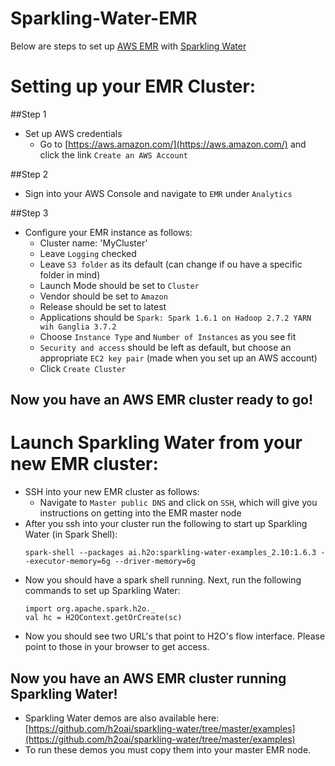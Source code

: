 # Sparkling-Water-EMR 

Below are steps to set up [AWS EMR](https://aws.amazon.com/elasticmapreduce/) with [Sparkling Water](https://github.com/h2oai/sparkling-water)

# Setting up your EMR Cluster:

##Step 1
  - Set up AWS credentials
    - Go to [https://aws.amazon.com/](https://aws.amazon.com/) and click the link `Create an AWS Account`

##Step 2
  - Sign into your AWS Console and navigate to `EMR` under `Analytics`

##Step 3
  - Configure your EMR instance as follows:
    - Cluster name: 'MyCluster'
    - Leave `Logging` checked
    - Leave `S3 folder` as its default (can change if ou have a specific folder in mind)
    - Launch Mode should be set to `Cluster`
    - Vendor should be set to `Amazon`
    - Release should be set to latest
    - Applications should be `Spark: Spark 1.6.1 on Hadoop 2.7.2 YARN wih Ganglia 3.7.2`
    - Choose `Instance Type` and `Number of Instances` as you see fit
    - `Security and access` should be left as default, but choose an appropriate `EC2 key pair` (made when you set up an AWS account)
    - Click `Create Cluster`

## Now you have an AWS EMR cluster ready to go!

# Launch Sparkling Water from your new EMR cluster:

  - SSH into your new EMR cluster as follows:
    -  Navigate to `Master public DNS` and click on `SSH`, which will give you instructions on getting into the EMR master node
  - After you ssh into your cluster run the following to start up Sparkling Water (in Spark Shell):
      ```
      spark-shell --packages ai.h2o:sparkling-water-examples_2.10:1.6.3 --executor-memory=6g --driver-memory=6g
      ```
  - Now you should have a spark shell running. Next, run the following commands to set up Sparkling Water:
      ```
      import org.apache.spark.h2o._
      val hc = H2OContext.getOrCreate(sc)
      ```
  - Now you should see two URL's that point to H2O's flow interface. Please point to those in your browser to get access.
  
## Now you have an AWS EMR cluster running Sparkling Water!

  - Sparkling Water demos are also available here: [https://github.com/h2oai/sparkling-water/tree/master/examples](https://github.com/h2oai/sparkling-water/tree/master/examples)
  - To run these demos you must copy them into your master EMR node.
